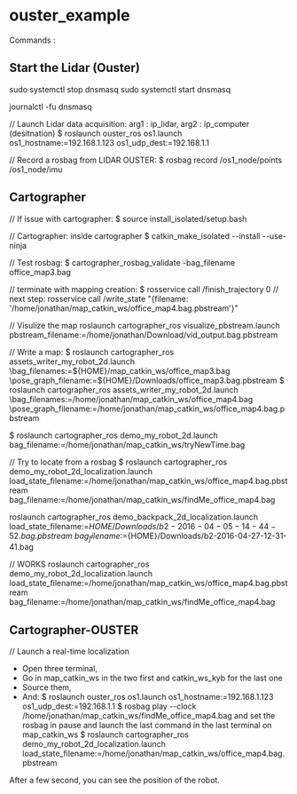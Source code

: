 # ouster_example

Commands :

## Start the Lidar (Ouster)
sudo systemctl stop dnsmasq
sudo systemctl start dnsmasq

journalctl -fu dnsmasq

// Launch Lidar data acquisition: arg1 : ip_lidar, arg2 : ip_computer (desitnation)
$ roslaunch ouster_ros os1.launch os1_hostname:=192.168.1.123 os1_udp_dest:=192.168.1.1

// Record a rosbag from LIDAR OUSTER:
$ rosbag record /os1_node/points /os1_node/imu

## Cartographer
// If issue with cartographer:
$ source install_isolated/setup.bash

// Cartographer:
inside cartographer
$ catkin_make_isolated --install --use-ninja

// Test rosbag:
$ cartographer_rosbag_validate -bag_filename office_map3.bag

// terminate with mapping creation:
$ rosservice call /finish_trajectory 0
// next step:
rosservice call /write_state "{filename: '/home/jonathan/map_catkin_ws/office_map4.bag.pbstream'}"

// Visulize the map
roslaunch cartographer_ros visualize_pbstream.launch pbstream_filename:=/home/jonathan/Download/vid_output.bag.pbstream

// Write a map:
$ roslaunch cartographer_ros assets_writer_my_robot_2d.launch \bag_filenames:=${HOME}/map_catkin_ws/office_map3.bag \pose_graph_filename:=${HOME}/Downloads/office_map3.bag.pbstream
$ roslaunch cartographer_ros assets_writer_my_robot_2d.launch \bag_filenames:=/home/jonathan/map_catkin_ws/office_map4.bag \pose_graph_filename:=/home/jonathan/map_catkin_ws/office_map4.bag.pbstream

$ roslaunch cartographer_ros demo_my_robot_2d.launch bag_filename:=/home/jonathan/map_catkin_ws/tryNewTime.bag

// Try to locate from a rosbag
$ roslaunch cartographer_ros demo_my_robot_2d_localization.launch \
   load_state_filename:=/home/jonathan/map_catkin_ws/office_map4.bag.pbstream \
   bag_filename:=/home/jonathan/map_catkin_ws/findMe_office_map4.bag

   roslaunch cartographer_ros demo_backpack_2d_localization.launch \
   load_state_filename:=${HOME}/Downloads/b2-2016-04-05-14-44-52.bag.pbstream \
   bag_filename:=${HOME}/Downloads/b2-2016-04-27-12-31-41.bag

// WORKS
roslaunch cartographer_ros demo_my_robot_2d_localization.launch    load_state_filename:=/home/jonathan/map_catkin_ws/office_map4.bag.pbstream bag_filename:=/home/jonathan/map_catkin_ws/findMe_office_map4.bag

## Cartographer-OUSTER
// Launch a real-time localization
- Open three terminal,
- Go in map_catkin_ws in the two first and catkin_ws_kyb for the last one
- Source them,
- And:
$ roslaunch ouster_ros os1.launch os1_hostname:=192.168.1.123 os1_udp_dest:=192.168.1.1
$ rosbag play --clock /home/jonathan/map_catkin_ws/findMe_office_map4.bag
and set the rosbag in pause and launch the last command in the last terminal on map_catkin_ws
$ roslaunch cartographer_ros demo_my_robot_2d_localization.launch    load_state_filename:=/home/jonathan/map_catkin_ws/office_map4.bag.pbstream

After a few second, you can see the position of the robot.
